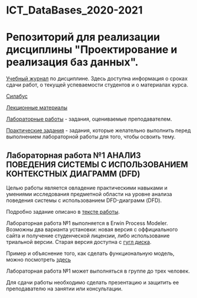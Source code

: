 # ICT_DataBases_2020-2021
Репозиторий для реализации дисциплины "Проектирование и реализация баз данных".
========================

[Учебный журнал]() по дисциплине. Здесь доступна информация о сроках сдачи работ, о текущей успеваемости студентов и о материалах курса.

[Силабус]()

[Лекционные материалы]()

[Лабораторные работы]() - задания, оцениваемые преподавателем.

[Практические задания]() - задания, которые желательно выполнить перед выполнением лабораторной работы для того, чтобы освоить тему.

## Лабораторная работа №1 АНАЛИЗ ПОВЕДЕНИЯ СИСТЕМЫ С ИСПОЛЬЗОВАНИЕМ КОНТЕКСТНЫХ ДИАГРАММ (DFD)

Целью работы является овладение практическими навыками и умениями исследования предметной области на уровне анализа поведения системы с использованием DFD-диаграмм (DFD).

Подробно задание описано в [тексте работы]().

Лабораторная работа №1 выполняется в Erwin Process Modeler. Возможны два варианта установки: новая версия с оффициального сайта и получение студенческой лицензии, либо использование триальной версии. 
Старая версия доступна с [гугл диска](https://drive.google.com/file/d/1LbNQramfeFTjzkj1WVw1M1zqMknb4uE-/view?usp=sharing).

Пример и объяснение того, как сделать функциональную модель, можно посмотреть [здесь](https://www.youtube.com/watch?v=flGjJMsjnG0)

Лабораторная работа №1 может выполняться в группе до трех человек.

Для сдачи работы необходимо сделать презентацию и защитить ее преподавателю на занятии или консультации. 
